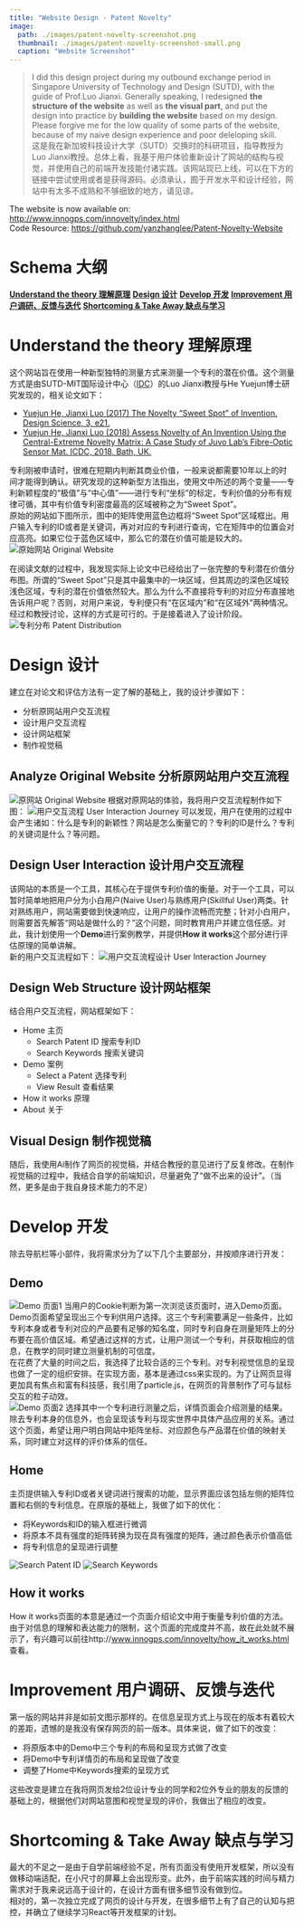 ```yaml
---
title: "Website Design - Patent Novelty"
image: 
  path: ./images/patent-novelty-screenshot.png
  thumbnail: ./images/patent-novelty-screenshot-small.png
  caption: "Website Screenshot"
---
```


> I did this design project during my outbound exchange period in Singapore University of Technology and Design (SUTD), with the guide of Prof.Luo Jianxi. Generally speaking, I redesigned **the structure of the website** as well as **the visual part**, and put the design into practice by **building the website** based on my design. Please forgive me for the low quality of some parts of the website, because of my naive design experience and poor deleloping skill. <br>
> 这是我在新加坡科技设计大学（SUTD）交换时的科研项目，指导教授为Luo Jianxi教授。总体上看，我基于用户体验重新设计了网站的结构与视觉，并使用自己的前端开发技能付诸实践。该网站现已上线，可以在下方的链接中尝试使用或者是获得源码。必须承认，囿于开发水平和设计经验，网站中有太多不成熟和不够细致的地方，请见谅。

The website is now available on: http://www.innogps.com/innovelty/index.html <br>
<i class="fab fa-github"></i> Code Resource: https://github.com/yanzhanglee/Patent-Novelty-Website

# Schema 大纲
**[Understand the theory 理解原理](#understand-the-theory-理解原理)**
**[Design 设计](#design-设计)**
**[Develop 开发](#develop-开发)**
**[Improvement 用户调研、反馈与迭代](#improvement-用户调研反馈与迭代)**
**[Shortcoming & Take Away 缺点与学习](#shortcoming&take-away-缺点与学习)**


# Understand the theory 理解原理
这个网站旨在使用一种新型独特的测量方式来测量一个专利的潜在价值。这个测量方式是由SUTD-MIT国际设计中心（[IDC](https://idc.sutd.edu.sg/)）的Luo Jianxi教授与He Yuejun博士研究发现的，相关论文如下：
<br>
- [Yuejun He, Jianxi Luo (2017) The Novelty “Sweet Spot” of Invention. Design Science, 3, e21.](https://www.cambridge.org/core/journals/design-science/article/novelty-sweet-spot-of-invention/48206051FC302693D375AB151B3BA9C7)
- [Yuejun He, Jianxi Luo (2018) Assess Novelty of An Invention Using the Central-Extreme Novelty Matrix: A Case Study of Juvo Lab’s Fibre-Optic Sensor Mat. ICDC, 2018, Bath, UK.](https://www.designsociety.org/publication/40709/ASSESS+NOVELTY+OF+AN+INVENTION+USING+THE+CENTRAL-EXTREME+NOVELTY+MATRIX%3A+A+CASE+STUDY+OF+JUVO+LAB%27S+FIBRE-OPTIC+SENSOR+MAT)

专利刚被申请时，很难在短期内判断其商业价值，一般来说都需要10年以上的时间才能得到确认。研究发现的这种新型方法指出，使用文中所述的两个变量——专利新颖程度的“极值”与“中心值”——进行专利“坐标”的标定，专利价值的分布有规律可循，其中有价值专利密度最高的区域被称之为“Sweet Spot”。
<br>
原始的网站如下图所示，图中的矩阵使用蓝色边框将“Sweet Spot”区域框出。用户输入专利的ID或者是关键词，再对对应的专利进行查询，它在矩阵中的位置会对应高亮。如果它位于蓝色区域中，那么它的潜在价值可能是较大的。
![原始网站 Original Website](http://img.oh-eureka.com/pics/2019-02-27-original-website.jpg)

在阅读文献的过程中，我发现实际上论文中已经给出了一张完整的专利潜在价值分布图。所谓的“Sweet Spot”只是其中最集中的一块区域，但其周边的深色区域较浅色区域，专利的潜在价值依然较大。那么为什么不直接将专利的对应分布直接地告诉用户呢？否则，对用户来说，专利便只有“在区域内”和“在区域外”两种情况。经过和教授讨论，这样的方式是可行的。于是接着进入了设计阶段。
![专利分布 Patent Distribution](http://img.oh-eureka.com/pics/2019-02-27-patent-distribution.png)

# Design 设计

建立在对论文和评估方法有一定了解的基础上，我的设计步骤如下：
- 分析原网站用户交互流程
- 设计用户交互流程
- 设计网站框架
- 制作视觉稿

## Analyze Original Website 分析原网站用户交互流程
![原网站 Original Website](http://img.oh-eureka.com/pics/2019-02-27-original-website-view.png)
根据对原网站的体验，我将用户交互流程制作如下图：
![用户交互流程 User Interaction Journey](http://img.oh-eureka.com/pics/2019-02-27-original-user-journey.png)
可以发现，用户在使用的过程中会产生诸如：什么是专利的新颖性？网站是怎么衡量它的？专利的ID是什么？专利的关键词是什么？等问题。<br>

## Design User Interaction 设计用户交互流程
该网站的本质是一个工具，其核心在于提供专利价值的衡量。对于一个工具，可以暂时简单地把用户分为小白用户(Naive User)与熟练用户(Skillful User)两类。针对熟练用户，网站需要做到快速响应，让用户的操作流畅而完整；针对小白用户，则需要首先解答“网站是做什么的？”这个问题，同时教育用户并建立信任感。对此，我计划使用一个**Demo**进行案例教学，并提供**How it works**这个部分进行评估原理的简单讲解。<br>
新的用户交互流程如下：
![用户交互流程设计 User Interaction Journey](http://img.oh-eureka.com/pics/2019-02-27-new-user-journey-1.png)

## Design Web Structure 设计网站框架
结合用户交互流程，网站框架如下：
- Home 主页
  - Search Patent ID 搜索专利ID
  - Search Keywords 搜索关键词
- Demo 案例
  - Select a Patent 选择专利
  - View Result 查看结果
- How it works 原理
- About 关于

## Visual Design 制作视觉稿
随后，我使用Ai制作了网页的视觉稿，并结合教授的意见进行了反复修改。在制作视觉稿的过程中，我结合自学的前端知识，尽量避免了“做不出来的设计”。（当然，更多是由于我自身技术能力的不足）

# Develop 开发
除去导航栏等小部件，我将需求分为了以下几个主要部分，并按顺序进行开发：
## Demo
![Demo 页面1](http://img.oh-eureka.com/pics/2019-02-27-DEMO1.jpg)
当用户的Cookie判断为第一次浏览该页面时，进入Demo页面。Demo页面希望呈现出三个专利供用户选择。这三个专利需要满足一些条件，比如专利本身或者专利对应的产品要有足够的知名度，同时专利自身在测量矩阵上的分布要在高价值区域。希望通过这样的方式，让用户测试一个专利，并获取相应的信息，在教学的同时建立测量机制的可信度。<br>
在花费了大量的时间之后，我选择了比较合适的三个专利。对专利视觉信息的呈现也做了一定的组织安排。在实现方面，基本是通过css来实现的。为了让网页显得更加具有焦点和富有科技感，我引用了particle.js，在网页的背景制作了可与鼠标交互的粒子动效。<br>
![Demo 页面2](http://img.oh-eureka.com/pics/2019-02-28-DEMO2.jpg)
选择其中一个专利进行测量之后，详情页面会介绍测量的结果。除去专利本身的信息外，也会呈现该专利与现实世界中具体产品应用的关系。通过这个页面，希望让用户明白网站中矩阵坐标、对应颜色与产品潜在价值的映射关系，同时建立对这样的评价体系的信任。

## Home
主页提供输入专利ID或者关键词进行搜索的功能，显示界面应该包括左侧的矩阵位置和右侧的专利信息。在原版的基础上，我做了如下的优化：
- 将Keywords和ID的输入框进行微调
- 将原本不具有强度的矩阵转换为现在具有强度的矩阵，通过颜色表示价值高低
- 将专利信息的呈现进行调整

![Search Patent ID](http://img.oh-eureka.com/pics/2019-03-01-ID.jpg)
![Search Keywords](http://img.oh-eureka.com/pics/2019-03-01-KEYWORD.png)

## How it works
How it works页面的本意是通过一个页面介绍论文中用于衡量专利价值的方法。由于对信息的理解和表达能力的限制，这个页面的完成度并不高，故在此处就不展示了，有兴趣可以前往http://www.innogps.com/innovelty/how_it_works.html 查看。

# Improvement 用户调研、反馈与迭代
第一版的网站并非是如前文图示那样的。在信息呈现方式上与现在的版本有着较大的差距，遗憾的是我没有保存网页的前一版本。具体来说，做了如下的改变：
- 将原版本中的Demo中三个专利的布局和呈现方式做了改变
- 将Demo中专利详情页的布局和呈现做了改变
- 调整了Home中Keywords搜索的呈现方式

这些改变是建立在我将网页发给2位设计专业的同学和2位外专业的朋友的反馈的基础上的，根据他们对网站意图和视觉呈现的评价，我做出了相应的改变。

# Shortcoming & Take Away 缺点与学习
最大的不足之一是由于自学前端经验不足，所有页面没有使用开发框架，所以没有做移动端适配，在小尺寸的屏幕上会出现形变。此外，由于前端实践的时间与精力需求对于我来说远高于设计的，在设计方面有很多细节没有做到位。<br>
相对的，第一次独立完成了网页的设计与开发，在很多细节上有了自己的认知与把控，并确立了继续学习React等开发框架的计划。

